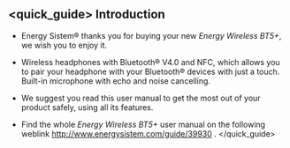 ## <quick_guide> Introduction

* Energy Sistem® thanks you for buying your new *Energy Wireless BT5+*, we wish you to enjoy it.
* Wireless headphones with Bluetooth® V4.0 and NFC, which allows you to pair your headphone with your Bluetooth® devices with just a touch. Built-in microphone with echo and noise cancelling.

* We suggest you read this user manual to get the most out of your product safely, using all its features.
* <unique>Find the whole *Energy Wireless BT5+* user manual on the following weblink http://www.energysistem.com/guide/39930 </unique>. </quick_guide>
